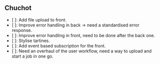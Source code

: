## Chuchot

- [ ]: Add file upload to front.
- [ ]: Improve error handling in back -> need a standardised error response.
- [ ]: Improve error handling in front, need to be done after the back one.
- [ ]: Stylise tartines.
- [ ]: Add event based subscription for the front.
- [ ]: Need an overhaul of the user workflow, need a way to upload and start a job in one go.

